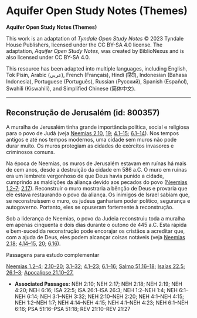 # Aquifer Open Study Notes (Themes)

**Aquifer Open Study Notes (Themes)**

This work is an adaptation of *Tyndale Open Study Notes* © 2023 Tyndale House Publishers, licensed under the CC BY\-SA 4\.0 license. The adaptation, *Aquifer Open Study Notes*, was created by BiblioNexus and is also licensed under CC BY\-SA 4\.0\.

This resource has been adapted into multiple languages, including English, Tok Pisin, Arabic (عربي), French (Français), Hindi (हिंदी), Indonesian (Bahasa Indonesia), Portuguese (Português), Russian (Русский), Spanish (Español), Swahili (Kiswahili), and Simplified Chinese (简体中文).



--------------------------------

## Reconstrução de Jerusalém (id: 800357)

A muralha de Jerusalém tinha grande importância política, social e religiosa para o povo de Judá (veja [Neemias 2\.10](https://ref.ly/Neh2:10), [19](https://ref.ly/Neh2:19); [4\.1–15](https://ref.ly/Neh4:1-Neh4:15); [6\.1–14](https://ref.ly/Neh6:1-Neh6:14)). Nos tempos antigos e até nos tempos modernos, uma cidade sem muros não pode durar muito. Os muros protegiam as cidades de exércitos invasores e criminosos comuns.

Na época de Neemias, os muros de Jerusalém estavam em ruínas há mais de cem anos, desde a destruição da cidade em 586 a.C. O muro em ruínas era um lembrete vergonhoso de que Deus havia punido a cidade, cumprindo as maldições da aliança devido aos pecados do povo ([Neemias 1\.2–7](https://ref.ly/Neh1:2-Neh1:7); [2\.17](https://ref.ly/Neh2:17)). Reconstruir o muro mostraria a bênção de Deus e provaria que ele estava restaurando o povo da aliança. Os inimigos de Israel sabiam que, se reconstruíssem o muro, os judeus ganhariam poder político, segurança e autogoverno. Portanto, eles se opuseram fortemente à reconstrução.

Sob a liderança de Neemias, o povo da Judeia reconstruiu toda a muralha em apenas cinquenta e dois dias durante o outono de 445 a.C. Esta rápida e bem\-sucedida reconstrução pode encorajar os cristãos a acreditar que, com a ajuda de Deus, eles podem alcançar coisas notáveis (veja [Neemias 2\.18](https://ref.ly/Neh2:18); [4\.14–15](https://ref.ly/Neh4:14-Neh4:15), [20](https://ref.ly/Neh4:20); [6\.16](https://ref.ly/Neh6:16)).

Passagens para estudo complementar

[Neemias 1\.2–4](https://ref.ly/Neh1:2-Neh1:4); [2\.10–20](https://ref.ly/Neh2:10-Neh2:20); [3\.1–32](https://ref.ly/Neh3:1-Neh3:32); [4\.1–23](https://ref.ly/Neh4:1-Neh4:23); [6\.1–16](https://ref.ly/Neh6:1-Neh6:16); [Salmo 51\.16–18](https://ref.ly/Ps51:16-Ps51:18); [Isaías 22\.5](https://ref.ly/Isa22:5); [26\.1–3](https://ref.ly/Isa26:1-Isa26:3); [Apocalipse 21\.10–27\.](https://ref.ly/Rev21:10-Rev21:27)

* **Associated Passages:** NEH 2:10; NEH 2:17; NEH 2:18; NEH 2:19; NEH 4:20; NEH 6:16; ISA 22:5; ISA 26:1–ISA 26:3; NEH 1:2–NEH 1:4; NEH 6:1–NEH 6:14; NEH 3:1–NEH 3:32; NEH 2:10–NEH 2:20; NEH 4:1–NEH 4:15; NEH 1:2–NEH 1:7; NEH 4:14–NEH 4:15; NEH 4:1–NEH 4:23; NEH 6:1–NEH 6:16; PSA 51:16–PSA 51:18; REV 21:10–REV 21:27

